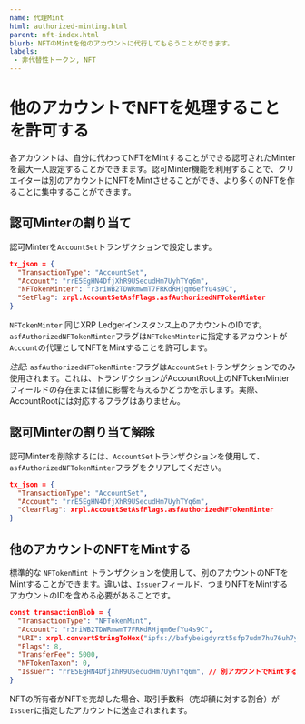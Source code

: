 ```yaml
---
name: 代理Mint
html: authorized-minting.html
parent: nft-index.html
blurb: NFTのMintを他のアカウントに代行してもらうことができます。
labels:
 - 非代替性トークン, NFT
---
```

# 他のアカウントでNFTを処理することを許可する

各アカウントは、自分に代わってNFTをMintすることができる認可されたMinterを最大一人設定することができまます。認可Minter機能を利用することで、クリエイターは別のアカウントにNFTをMintさせることができ、より多くのNFTを作ることに集中することができます。

## 認可Minterの割り当て

認可Minterを`AccountSet`トランザクションで設定します。

``` json
tx_json = {
  "TransactionType": "AccountSet",
  "Account": "rrE5EgHN4DfjXhR9USecudHm7UyhTYq6m",
  "NFTokenMinter": "r3riWB2TDWRmwmT7FRKdRHjqm6efYu4s9C",
  "SetFlag": xrpl.AccountSetAsfFlags.asfAuthorizedNFTokenMinter
}
```

`NFTokenMinter` 同じXRP Ledgerインスタンス上のアカウントのIDです。`asfAuthorizedNFTokenMinter`フラグは`NFTokenMinter`に指定するアカウントが`Account`の代理としてNFTをMintすることを許可します。

*注記*: `asfAuthorizedNFTokenMinter`フラグは`AccountSet`トランザクションでのみ使用されます。これは、トランザクションがAccountRoot上のNFTokenMinterフィールドの存在または値に影響を与えるかどうかを示します。実際、AccountRootには対応するフラグはありません。

## 認可Minterの割り当て解除

認可Minterを削除するには、`AccountSet`トランザクションを使用して、`asfAuthorizedNFTokenMinter`フラグをクリアしてください。

``` json
tx_json = {
  "TransactionType": "AccountSet",
  "Account": "rrE5EgHN4DfjXhR9USecudHm7UyhTYq6m",
  "ClearFlag": xrpl.AccountSetAsfFlags.asfAuthorizedNFTokenMinter
}
```

## 他のアカウントのNFTをMintする

標準的な `NFTokenMint` トランザクションを使用して、別のアカウントのNFTをMintすることができます。違いは、`Issuer`フィールド、つまりNFTをMintするアカウントのIDを含める必要があることです。

```json
const transactionBlob = {
  "TransactionType": "NFTokenMint",
  "Account": "r3riWB2TDWRmwmT7FRKdRHjqm6efYu4s9C",
  "URI": xrpl.convertStringToHex("ipfs://bafybeigdyrzt5sfp7udm7hu76uh7y26nf4dfuylqabf3oclgtqy55fbzdi"),
  "Flags": 8,
  "TransferFee": 5000,
  "NFTokenTaxon": 0,
  "Issuer": "rrE5EgHN4DfjXhR9USecudHm7UyhTYq6m", // 別アカウントでMintする際に必要
}
```

NFTの所有者がNFTを売却した場合、取引手数料（売却額に対する割合）が`Issuer`に指定したアカウントに送金されまれます。

